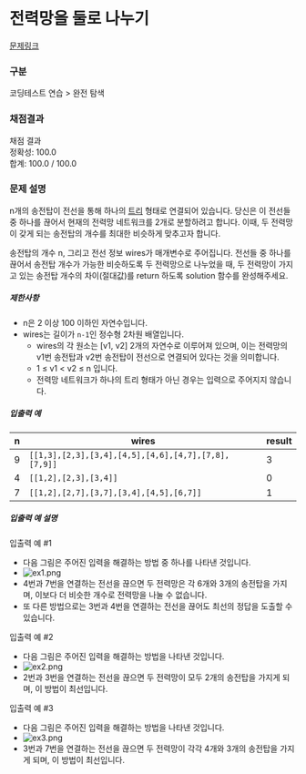 # 전력망을 둘로 나누기

[문제링크](https://school.programmers.co.kr/learn/courses/30/lessons/86971)

### 구분

코딩테스트 연습 > 완전 탐색

### 채점결과

채점 결과 <br>
정확성: 100.0<br>
합계: 100.0 / 100.0

### 문제 설명

<p>n개의 송전탑이 전선을 통해 하나의 <a href="https://en.wikipedia.org/wiki/Tree_(data_structure)" target="_blank" rel="noopener">트리</a> 형태로 연결되어 있습니다. 당신은 이 전선들 중 하나를 끊어서 현재의 전력망 네트워크를 2개로 분할하려고 합니다. 이때, 두 전력망이 갖게 되는 송전탑의 개수를 최대한 비슷하게 맞추고자 합니다.</p>

<p>송전탑의 개수 n, 그리고 전선 정보 wires가 매개변수로 주어집니다. 전선들 중 하나를 끊어서 송전탑 개수가 가능한 비슷하도록 두 전력망으로 나누었을 때, 두 전력망이 가지고 있는 송전탑 개수의 차이(절대값)를 return 하도록 solution 함수를 완성해주세요.</p>

<h5>제한사항</h5>

<ul>
        <li>n은 2 이상 100 이하인 자연수입니다.</li>
        <li>wires는 길이가 <code>n-1</code>인 정수형 2차원 배열입니다.
                <ul>
                <li>wires의 각 원소는 [v1, v2] 2개의 자연수로 이루어져 있으며, 이는 전력망의 v1번 송전탑과 v2번 송전탑이 전선으로 연결되어 있다는 것을 의미합니다.</li>
                <li>1 ≤ v1 &lt; v2 ≤ n 입니다.</li>
                <li>전력망 네트워크가 하나의 트리 형태가 아닌 경우는 입력으로 주어지지 않습니다.</li>
                </ul>
        </li>
</ul>

<h5>입출력 예</h5>

<table class="table">
        <thead>
                <tr>
                        <th>n</th>
                        <th>wires</th>
                        <th>result</th>
                </tr>
        </thead>
        <tbody>
                <tr>
                        <td>9</td>
                        <td><code>[[1,3],[2,3],[3,4],[4,5],[4,6],[4,7],[7,8],[7,9]]</code></td>
                        <td>3</td>
                </tr>
                <tr>
                        <td>4</td>
                        <td><code>[[1,2],[2,3],[3,4]]</code></td>
                        <td>0</td>
                </tr>
                <tr>
                        <td>7</td>
                        <td><code>[[1,2],[2,7],[3,7],[3,4],[4,5],[6,7]]</code></td>
                        <td>1</td>
                </tr>
        </tbody>
</table>

<h5>입출력 예 설명</h5>

<p>입출력 예 #1</p>

<ul>
        <li>다음 그림은 주어진 입력을 해결하는 방법 중 하나를 나타낸 것입니다.</li>
        <li><img src="https://grepp-programmers.s3.ap-northeast-2.amazonaws.com/files/production/5b8a0dcd-cba0-47ca-b5e3-d3bafc81f9d6/ex1.png" title="" alt="ex1.png"></li>
        <li>4번과 7번을 연결하는 전선을 끊으면 두 전력망은 각 6개와 3개의 송전탑을 가지며, 이보다 더 비슷한 개수로 전력망을 나눌 수 없습니다.</li>
        <li>또 다른 방법으로는 3번과 4번을 연결하는 전선을 끊어도 최선의 정답을 도출할 수 있습니다.</li>
</ul>

<p>입출력 예 #2</p>

<ul>
        <li>다음 그림은 주어진 입력을 해결하는 방법을 나타낸 것입니다.</li>
        <li><img src="https://grepp-programmers.s3.ap-northeast-2.amazonaws.com/files/production/b28865e1-a18e-429d-ae7a-14e77e801539/ex2.png" title="" alt="ex2.png"></li>
        <li>2번과 3번을 연결하는 전선을 끊으면 두 전력망이 모두 2개의 송전탑을 가지게 되며, 이 방법이 최선입니다.</li>
</ul>

<p>입출력 예 #3</p>

<ul>
        <li>다음 그림은 주어진 입력을 해결하는 방법을 나타낸 것입니다.</li>
        <li><img src="https://grepp-programmers.s3.ap-northeast-2.amazonaws.com/files/production/0a7f21af-1e07-4015-8ad3-c06155c613b3/ex3.png" title="" alt="ex3.png"></li>
        <li>3번과 7번을 연결하는 전선을 끊으면 두 전력망이 각각 4개와 3개의 송전탑을 가지게 되며, 이 방법이 최선입니다.</li>
</ul>
